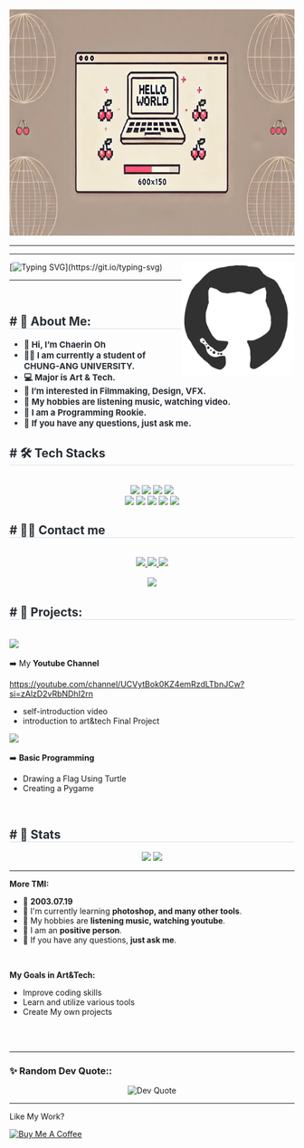 <img src="https://raw.githubusercontent.com/chaerin719/chaerin719/refs/heads/main/0cc4c407-88ee-4c12-a6a9-c7a15672cae4.webp" width="1000" height="400"/>

<hr>
<hr>

<img src = 'https://github.com/chaerin719/chaerin719/blob/main/octo.gif?raw=true' alt = 'Awesome Matrix Code' align='right' width="200" height="200"/>
	
[![Typing SVG](https://readme-typing-svg.demolab.com?font=Quicksand&weight=500&size=30&pause=1000&color=E96479&repeat=false&width=435&lines=Hello+World%2C+I'm+Chaerin+Oh.;Welcome+to+my+profile!;Enjoy+your+time+here!!)](https://git.io/typing-svg)

</div>
<hr>

<div align= "center">
    <img />
    </div>
    <div style="text-align: left;"> 
    <h2 style="border-bottom: 1px solid #d8dee4; color: #282d33;"> # 💫 About Me: </h2>  
    <div style="font-weight: 700; font-size: 15px; text-align: left; color: #282d33;"> 

- 👋 Hi, I’m **Chaerin Oh**
- 👨‍🏛 I am currently a student of **CHUNG-ANG UNIVERSITY**.
- 💻 Major is **Art & Tech**.
- 👀 I’m interested in Filmmaking, Design, VFX.
- 🤔 My hobbies are **listening music, watching video**.
- 💼 I am a **Programming Rookie**.
- 💬 If you have any questions, **just ask me**.</div> 
    </div>
    <div style="text-align: left;">
    <h2 style="border-bottom: 1px solid #d8dee4; color: #282d33;"> # 🛠️ Tech Stacks </h2> <br> 
    <div  align= "center"> <img src="https://img.shields.io/badge/Github-181717?style=for-the-badge&logo=Github&logoColor=white">
          <img src="https://img.shields.io/badge/C++-00599C?style=for-the-badge&logo=C%2B%2B&logoColor=white">
          <img src="https://img.shields.io/badge/Python-3776AB?style=for-the-badge&logo=Python&logoColor=white">
          <img src="https://img.shields.io/badge/Javascript-F7DF1E?style=for-the-badge&logo=Javascript&logoColor=white">
	    <br> 
	  <img src="https://img.shields.io/badge/adobe%20photoshop-%2331A8FF.svg?&style=for-the-badge&logo=adobe%20photoshop&logoColor=white" />
	  <img src="https://img.shields.io/badge/adobe%20illustrator-%23FF9A00.svg?&style=for-the-badge&logo=adobe%20illustrator&logoColor=black" />
	  <img src="https://img.shields.io/badge/adobe%20premiere%20pro-%239999FF.svg?&style=for-the-badge&logo=adobe%20premiere%20pro&logoColor=black" />
	  <img src="https://img.shields.io/badge/adobe%20after%20effects-%239999FF.svg?&style=for-the-badge&logo=adobe%20after%20effects&logoColor=black" />
	  <img src="https://img.shields.io/badge/autodesk-%230696D7.svg?&style=for-the-badge&logo=autodesk&logoColor=white" />
          </div>
    </div>
    <div style="text-align: left;">
    <h2 style="border-bottom: 1px solid #d8dee4; color: #282d33;"> # 🧑‍💻 Contact me </h2> <br> 
    <div align= "center"> <a href="https://www.instagram.com/chrn_5/profilecard/?igsh=aXRubTJoeXQyNnhj"> <img src="https://img.shields.io/badge/Instagram-E4405F?style=for-the-badge&logo=Instagram&logoColor=white&link=insta_url"> </a>
         <a href=mailto:"chaerin030719@gmail.com"> <img src="https://img.shields.io/badge/Gmail-EA4335?style=for-the-badge&logo=Gmail&logoColor=white&link=mailto:gmail_url"> </a>
         <a href="https://blog.naver.com/chaerin0719"> <img src="https://img.shields.io/badge/Naver-03C75A?style=for-the-badge&logo=Naver&logoColor=white&link=blog_url"> </a>
          </div>  <br> 
    <div align= "center"> <a href="https://hits.seeyoufarm.com"> <img src="https://hits.seeyoufarm.com/api/count/incr/badge.svg?url=https%3A%2F%2Fgithub.com%2Fchaerin719%2F&count_bg=%23000000&title_bg=%23000000&icon=github.svg&icon_color=%23FFFFFF&title=GitHub&edge_flat=false"/></a>
       </div> 
    </div>
    <div style="text-align: left;">
    <h2 style="border-bottom: 1px solid #d8dee4; color: #282d33;"> # 🎫 Projects: </h2> <br> 

<img src="https://img.shields.io/badge/youtube-%23FF0000.svg?&style=for-the-badge&logo=youtube&logoColor=white" />
  
➡️ My **Youtube Channel**    

https://youtube.com/channel/UCVytBok0KZ4emRzdLTbnJCw?si=zAlzD2vRbNDhI2rn
- self-introduction video
- introduction to art&tech Final Project

<img src="https://img.shields.io/badge/Python-3776AB?style=for-the-badge&logo=Python&logoColor=white"> <br>

➡️ **Basic Programming**
- Drawing a Flag Using Turtle
- Creating a Pygame
		</div>
          </div> <br>
    <div style="text-align: left;"> 
    <h2 style="border-bottom: 1px solid #d8dee4; color: #282d33;"> # 🏅 Stats </h2> <div align= "center"> <img src="https://github-readme-stats.vercel.app/api?username=chaerin719&bg_color=180,00000000,&title_color=000000&text_color=000000"
         /> <img src="https://github-readme-stats.vercel.app/api/top-langs/?username=chaerin719&layout=compact&bg_color=180,00000000,&title_color=000000&text_color=000000"
           /> </div> 
    </div>

<hr>

**More TMI:** 
- 🎂 **2003.07.19**
- 🌱 I'm currently learning **photoshop, and many other tools**.
- 🤔 My hobbies are **listening music, watching youtube**.
- 💼 I am an **positive person**.
- 💬 If you have any questions, **just ask me**.

<br>

**My Goals in Art&Tech:** 
- Improve coding skills
- Learn and utilize various tools
- Create My own projects

<br><br>

<hr>
<h3 align="left">✨ Random Dev Quote::</h3>
<p align="center">
  <img src="https://quotes-github-readme.vercel.app/api?type=horizontal&theme=dark" alt="Dev Quote" />
</p>
<hr>

Like My Work?

<a href="https://www.buymeacoffee.com/chaerin719" target="_blank"><img src="https://cdn.buymeacoffee.com/buttons/v2/default-yellow.png" alt="Buy Me A Coffee" height="60px" width="217px" ></a>

